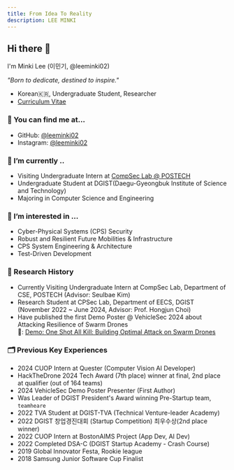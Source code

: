 ```yaml
---
title: From Idea To Reality
description: LEE MINKI
---
```

## Hi there 👋
I'm Minki Lee (이민기, @leeminki02)

*"Born to dedicate, destined to inspire."*

- Korean🇰🇷, Undergraduate Student, Researcher
- [Curriculum Vitae](./Minki_Lee_CV.pdf)


### 🔎 You can find me at...
- GitHub: [@leeminki02](https://github.com/leeminki02)
- Instagram: [@leeminki02](https://www.instagram.com/leeminki02/)

### 🔭 I’m currently ..
- Visiting Undergraduate Intern at [CompSec Lab @ POSTECH](https://compsec.postech.ac.kr/)
- Undergraduate Student at DGIST(Daegu-Gyeongbuk Institute of Science and Technology)
- Majoring in Computer Science and Engineering

### 🌱 I’m interested in ...
- Cyber-Physical Systems (CPS) Security
- Robust and Resilient Future Mobilities & Infrastructure
- CPS System Engineering & Architecture
- Test-Driven Development

### 🔬 Research History
- Currently Visiting Undergraduate Intern at CompSec Lab, Department of CSE, POSTECH (Advisor: Seulbae Kim)
- Research Student at CPSec Lab, Department of EECS, DGIST (November 2022 ~ June 2024, Advisor: Prof. Hongjun Choi)
- Have published the first Demo Poster @ VehicleSec 2024 about Attacking Resilience of Swarm Drones <br>
  📄: [Demo: One Shot All Kill: Building Optimal Attack on Swarm Drones](https://dx.doi.org/10.14722/vehiclesec.2024.25008)

### 🗂 Previous Key Experiences
- 2024 CUOP Intern at Quester (Computer Vision AI Developer)
- HackTheDrone 2024 Tech Award (7th place) winner at final, 2nd place at qualifier (out of 164 teams)
- 2024 VehicleSec Demo Poster Presenter (First Author)
- Was Leader of DGIST President's Award winning Pre-Startup team, `teamheare`
- 2022 TVA Student at DGIST-TVA (Technical Venture-leader Academy)
- 2022 DGIST 창업경진대회 (Startup Competition) 최우수상(2nd place winner)
- 2022 CUOP Intern at BostonAIMS Project (App Dev, AI Dev)
- 2022 Completed DSA-C (DGIST Startup Academy - Crash Course)
- 2019 Global Innovator Festa, Rookie league
- 2018 Samsung Junior Software Cup Finalist

